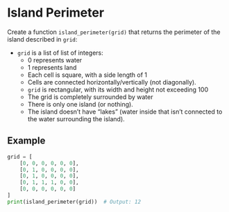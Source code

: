 # Island Perimeter

Create a function `island_perimeter(grid)` that returns the perimeter of the island described in `grid`:

- `grid` is a list of list of integers:
  - 0 represents water
  - 1 represents land
  - Each cell is square, with a side length of 1
  - Cells are connected horizontally/vertically (not diagonally).
  - `grid` is rectangular, with its width and height not exceeding 100
  - The grid is completely surrounded by water
  - There is only one island (or nothing).
  - The island doesn’t have “lakes” (water inside that isn’t connected to the water surrounding the island).

## Example

```python
grid = [
    [0, 0, 0, 0, 0, 0],
    [0, 1, 0, 0, 0, 0],
    [0, 1, 0, 0, 0, 0],
    [0, 1, 1, 1, 0, 0],
    [0, 0, 0, 0, 0, 0]
]
print(island_perimeter(grid))  # Output: 12

